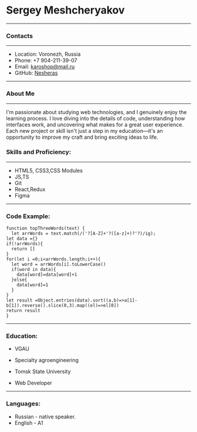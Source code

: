 # Sergey Meshcheryakov

---

### Contacts

---

- Location: Voronezh, Russia
- Phone: +7 904-211-39-07
- Email: karoshop@mail.ru
- GitHub: [Nesheras](https://github.com/Nesheras)

---

### About Me

---

I'm passionate about studying web technologies, and I genuinely enjoy the learning process. I love diving into the details of code, understanding how interfaces work, and uncovering what makes for a great user experience. Each new project or skill isn't just a step in my education—it's an opportunity to improve my craft and bring exciting ideas to life.

### Skills and Proficiency:

---

- HTML5, CSS3,CSS Modules
- JS,TS
- Git
- React,Redux
- Figma

---

### Code Example:

```
function topThreeWords(text) {
  let arrWords = text.match(/('?[A-Z]+'?([a-z]+)?'?)/ig);
let data ={}
if(!arrWords){
  return []
}
for(let i =0;i<arrWords.length;i++){
  let word = arrWords[i].toLowerCase()
  if(word in data){
    data[word]=data[word]+1
  }else{
    data[word]=1
  }
}
let result =Object.entries(data).sort((a,b)=>a[1]-b[1]).reverse().slice(0,3).map((el)=>el[0])
return result
}
```

---

### Education:

- VGAU

* Specialty agroengineering

- Tomsk State University

* Web Developer

---

### Languages:

- Russian - native speaker.
- English - A1
